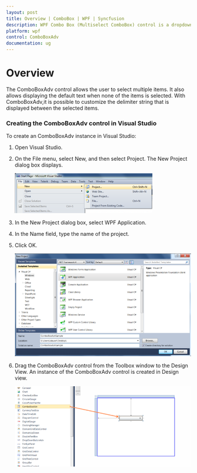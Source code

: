 ```yaml
---
layout: post
title: Overview | ComboBox | WPF | Syncfusion
description: WPF Combo Box (Multiselect ComboBox) control is a dropdown control that enables support for one or more item selection using a checkbox.
platform: wpf
control: ComboBoxAdv
documentation: ug
---
```


# Overview

The ComboBoxAdv control allows the user to select multiple items. It also allows displaying the default text when none of the items is selected. With ComboBoxAdv,it is possible to customize the delimiter string that is displayed between the selected items.

### Creating the ComboBoxAdv control in Visual Studio

To create an ComboBoxAdv instance in Visual Studio:

1. Open Visual Studio. 
2. On the File menu, select New, and then select Project. The New Project dialog box displays.

   ![ComboBoxAdv - Overview](ComboBoxAdv_images/ComboBoxAdv_img2.png)

3. In the New Project dialog box, select WPF Application.
4. In the Name field, type the name of the project. 
5. Click OK.

   ![ComboBoxAdv - Overview](ComboBoxAdv_images/ComboBoxAdv_img3.png)

6. Drag the ComboBoxAdv control from the Toolbox window to the Design View. An instance of the ComboBoxAdv control is created in Design view.

   ![ComboBoxAdv - Overview](ComboBoxAdv_images/ComboBoxAdv_img4.png)
